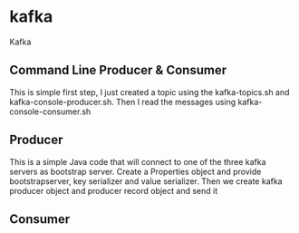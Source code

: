 # kafka
Kafka

## Command Line Producer & Consumer
This is simple first step, I just created a topic using the kafka-topics.sh and kafka-console-producer.sh. Then I read the messages using kafka-console-consumer.sh

## Producer
This is a simple Java code that will connect to one of the three kafka servers as bootstrap server. Create a Properties object and provide bootstrapserver, key serializer and value serializer. Then we create kafka producer object and producer record object and send it

## Consumer
